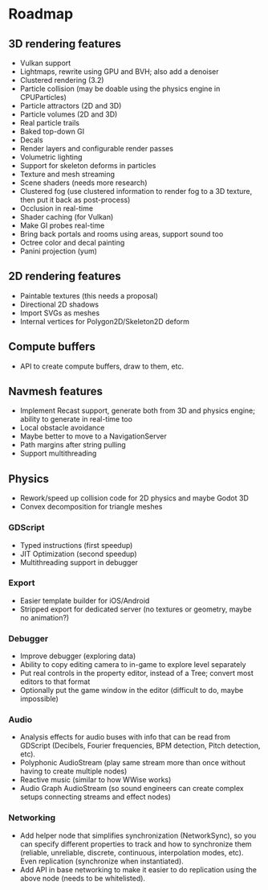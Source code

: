 # Roadmap

## 3D rendering features

* Vulkan support
* Lightmaps, rewrite using GPU and BVH; also add a denoiser
* Clustered rendering (3.2)
* Particle collision (may be doable using the physics engine in CPUParticles)
* Particle attractors (2D and 3D)
* Particle volumes (2D and 3D)
* Real particle trails
* Baked top-down GI
* Decals
* Render layers and configurable render passes
* Volumetric lighting
* Support for skeleton deforms in particles
* Texture and mesh streaming
* Scene shaders (needs more research)
* Clustered fog (use clustered information to render fog to a 3D texture, then put it back as post-process)
* Occlusion in real-time
* Shader caching (for Vulkan)
* Make GI probes real-time
* Bring back portals and rooms using areas, support sound too
* Octree color and decal painting
* Panini projection (yum)

## 2D rendering features

* Paintable textures (this needs a proposal)
* Directional 2D shadows
* Import SVGs as meshes
* Internal vertices for Polygon2D/Skeleton2D deform

## Compute buffers

* API to create compute buffers, draw to them, etc.

## Navmesh features

* Implement Recast support, generate both from 3D and physics engine; ability to generate in real-time too
* Local obstacle avoidance
* Maybe better to move to a NavigationServer
* Path margins after string pulling
* Support multithreading

## Physics

* Rework/speed up collision code for 2D physics and maybe Godot 3D
* Convex decomposition for triangle meshes

### GDScript

* Typed instructions (first speedup)
* JIT Optimization (second speedup)
* Multithreading support in debugger

### Export

* Easier template builder for iOS/Android
* Stripped export for dedicated server (no textures or geometry, maybe no animation?)

### Debugger

* Improve debugger (exploring data)
* Ability to copy editing camera to in-game to explore level separately
* Put real controls in the property editor, instead of a Tree; convert most editors to that format
* Optionally put the game window in the editor (difficult to do, maybe impossible)

### Audio

* Analysis effects for audio buses with info that can be read from GDScript (Decibels, Fourier frequencies, BPM detection,  Pitch detection, etc).
* Polyphonic AudioStream (play same stream more than once without having to create multiple nodes)
* Reactive music (similar to how WWise works)
* Audio Graph AudioStream (so sound engineers can create complex setups connecting streams and effect nodes)

### Networking

* Add helper node that simplifies synchronization (NetworkSync), so you can specify different properties to track and how to synchronize them (reliable, unreliable, discrete, continuous, interpolation modes, etc). Even replication (synchronize when instantiated).
* Add API in base networking to make it easier to do replication using the above node (needs to be whitelisted).


